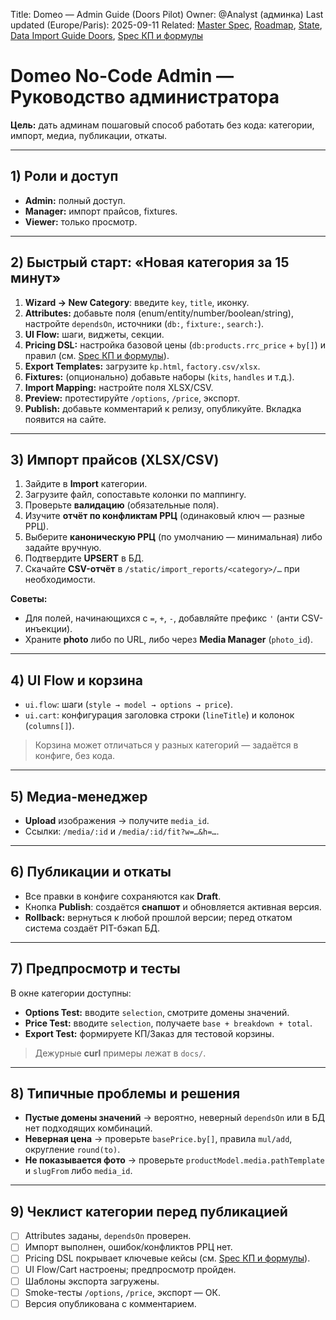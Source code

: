 Title: Domeo — Admin Guide (Doors Pilot)
Owner: @Analyst (админка)
Last updated (Europe/Paris): 2025-09-11
Related: [Master Spec](./master_spec.md), [Roadmap](./roadmap.md), [State](./state.md),
         [Data Import Guide Doors](./data_import_guide_doors.md), [Spec КП и формулы](./spec_kp_formulas.md)

# Domeo No-Code Admin — Руководство администратора

**Цель:** дать админам пошаговый способ работать без кода: категории, импорт, медиа, публикации, откаты.

---

## 1) Роли и доступ
- **Admin:** полный доступ.  
- **Manager:** импорт прайсов, fixtures.  
- **Viewer:** только просмотр.  

---

## 2) Быстрый старт: «Новая категория за 15 минут»

1. **Wizard → New Category**: введите `key`, `title`, иконку.  
2. **Attributes:** добавьте поля (enum/entity/number/boolean/string), настройте `dependsOn`, источники (`db:`, `fixture:`, `search:`).  
3. **UI Flow:** шаги, виджеты, секции.  
4. **Pricing DSL:** настройка базовой цены (`db:products.rrc_price` + `by[]`) и правил (см. [Spec КП и формулы](./spec_kp_formulas.md)).  
5. **Export Templates:** загрузите `kp.html`, `factory.csv/xlsx`.  
6. **Fixtures:** (опционально) добавьте наборы (`kits`, `handles` и т.д.).  
7. **Import Mapping:** настройте поля XLSX/CSV.  
8. **Preview:** протестируйте `/options`, `/price`, экспорт.  
9. **Publish:** добавьте комментарий к релизу, опубликуйте. Вкладка появится на сайте.  

---

## 3) Импорт прайсов (XLSX/CSV)

1. Зайдите в **Import** категории.  
2. Загрузите файл, сопоставьте колонки по маппингу.  
3. Проверьте **валидацию** (обязательные поля).  
4. Изучите **отчёт по конфликтам РРЦ** (одинаковый ключ — разные РРЦ).  
5. Выберите **каноническую РРЦ** (по умолчанию — минимальная) либо задайте вручную.  
6. Подтвердите **UPSERT** в БД.  
7. Скачайте **CSV-отчёт** в `/static/import_reports/<category>/…` при необходимости.  

**Советы:**  
- Для полей, начинающихся с `=`, `+`, `-`, добавляйте префикс `'` (анти CSV-инъекции).  
- Храните **photo** либо по URL, либо через **Media Manager** (`photo_id`).  

---

## 4) UI Flow и корзина

- `ui.flow`: шаги (`style → model → options → price`).  
- `ui.cart`: конфигурация заголовка строки (`lineTitle`) и колонок (`columns[]`).  
> Корзина может отличаться у разных категорий — задаётся в конфиге, без кода.  

---

## 5) Медиа-менеджер

- **Upload** изображения → получите `media_id`.  
- Ссылки: `/media/:id` и `/media/:id/fit?w=…&h=…`.  

---

## 6) Публикации и откаты

- Все правки в конфиге сохраняются как **Draft**.  
- Кнопка **Publish**: создаётся **снапшот** и обновляется активная версия.  
- **Rollback:** вернуться к любой прошлой версии; перед откатом система создаёт PIT-бэкап БД.  

---

## 7) Предпросмотр и тесты

В окне категории доступны:  
- **Options Test:** вводите `selection`, смотрите домены значений.  
- **Price Test:** вводите `selection`, получаете `base + breakdown + total`.  
- **Export Test:** формируете КП/Заказ для тестовой корзины.  

> Дежурные **curl** примеры лежат в `docs/`.  

---

## 8) Типичные проблемы и решения

- **Пустые домены значений** → вероятно, неверный `dependsOn` или в БД нет подходящих комбинаций.  
- **Неверная цена** → проверьте `basePrice.by[]`, правила `mul/add`, округление `round(to)`.  
- **Не показывается фото** → проверьте `productModel.media.pathTemplate` и `slugFrom` либо `media_id`.  

---

## 9) Чеклист категории перед публикацией

- [ ] Attributes заданы, `dependsOn` проверен.  
- [ ] Импорт выполнен, ошибок/конфликтов РРЦ нет.  
- [ ] Pricing DSL покрывает ключевые кейсы (см. [Spec КП и формулы](./spec_kp_formulas.md)).  
- [ ] UI Flow/Cart настроены; предпросмотр пройден.  
- [ ] Шаблоны экспорта загружены.  
- [ ] Smoke-тесты `/options`, `/price`, экспорт — ОК.  
- [ ] Версия опубликована с комментарием.  
